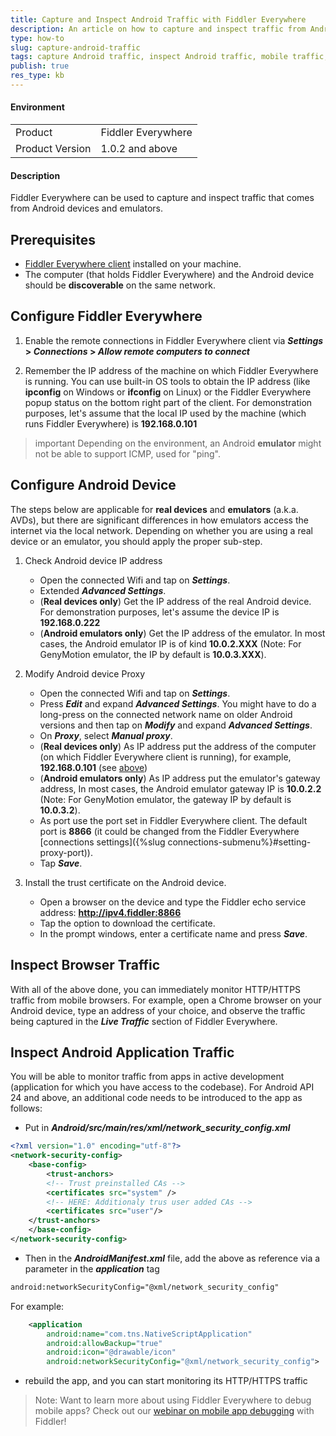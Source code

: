 ```yaml
---
title: Capture and Inspect Android Traffic with Fiddler Everywhere
description: An article on how to capture and inspect traffic from Android device while using Fiddler Everywhere
type: how-to
slug: capture-android-traffic
tags: capture Android traffic, inspect Android traffic, mobile traffic, https, Android application, Fiddler Everywhere Android
publish: true
res_type: kb
---
```


#### Environment

|   |   |
|---|---|
| Product  | Fiddler Everywhere  |
| Product Version | 1.0.2 and above  |

#### Description

Fiddler Everywhere can be used to capture and inspect traffic that comes from Android devices and emulators.

## Prerequisites

- [Fiddler Everywhere client](https://www.telerik.com/download/fiddler-everywhere) installed on your machine.
- The computer (that holds Fiddler Everywhere) and the Android device should be **discoverable** on the same network.

## Configure Fiddler Everywhere

1. Enable the remote connections in Fiddler Everywhere client via **_Settings_ > _Connections_ > _Allow remote computers to connect_**

2. Remember the IP address of the machine on which Fiddler Everywhere is running. You can use built-in OS tools to obtain the IP address (like **ipconfig** on Windows or **ifconfig** on Linux) or the Fiddler Everywhere popup status on the bottom right part of the client.
For demonstration purposes, let's assume that the local IP used by the machine (which runs Fiddler Everywhere) is **192.168.0.101**

>important Depending on the environment, an Android **emulator** might not be able to support ICMP, used for "ping". 

## Configure Android Device

The steps below are applicable for **real devices** and **emulators** (a.k.a. AVDs), but there are significant differences in how emulators access the internet via the local network. Depending on whether you are using a real device or an emulator, you should apply the proper sub-step.

1. Check Android device IP address 
    - Open the connected Wifi and tap on **_Settings_**.
    - Extended **_Advanced Settings_**.
    - (**Real devices only**) Get the IP address of the real Android device. For demonstration purposes, let's assume the device IP is **192.168.0.222**
    - (**Android emulators only**) Get the IP address of the emulator. In most cases, the Android emulator IP is of kind **10.0.2.XXX** (Note: For GenyMotion emulator, the IP by default is **10.0.3.XXX**).

2. Modify Android device Proxy
    - Open the connected Wifi and tap on **_Settings_**.
    - Press **_Edit_** and expand **_Advanced Settings_**.
    You might have to do a long-press on the connected network name on older Android versions and then tap on **_Modify_** and expand **_Advanced Settings_**.
    - On **_Proxy_**, select **_Manual proxy_**.
    - (**Real devices only**) As IP address put the address of the computer (on which Fiddler Everywhere client is running), for example, **192.168.0.101** (see [above](#configure-fiddler-everywhere))
    - (**Android emulators only**) As IP address put the emulator's gateway address, In most cases, the Android emulator gateway IP is **10.0.2.2** (Note: For GenyMotion emulator, the gateway IP by default is **10.0.3.2**).
    - As port use the port set in Fiddler Everywhere client. The default port is **8866** (it could be changed from the Fiddler Everywhere [connections settings]({%slug connections-submenu%}#setting-proxy-port)).
    - Tap **_Save_**.

3. Install the trust certificate on the Android device.
    - Open a browser on the device and type the Fiddler echo service address: **http://ipv4.fiddler:8866**
    - Tap the option to download the certificate.
    - In the prompt windows, enter a certificate name and press **_Save_**.

## Inspect Browser Traffic

With all of the above done, you can immediately monitor HTTP/HTTPS traffic from mobile browsers. For example, open a Chrome browser on your Android device, type an address of your choice, and observe the traffic being captured in the **_Live Traffic_** section of Fiddler Everywhere.

## Inspect Android Application Traffic

You will be able to monitor traffic from apps in active development (application for which you have access to the codebase). For Android API 24 and above, an additional code needs to be introduced to the app as follows:

- Put in **_Android/src/main/res/xml/network_security_config.xml_**
```XML
<?xml version="1.0" encoding="utf-8"?>
<network-security-config>
    <base-config>
        <trust-anchors>
        <!-- Trust preinstalled CAs -->
        <certificates src="system" />
        <!-- HERE: Additionaly trus user added CAs -->
        <certificates src="user"/>
    </trust-anchors>
    </base-config>
</network-security-config>
```

- Then in the **_AndroidManifest.xml_** file, add the above as reference via a parameter in the **_application_** tag
```XML
android:networkSecurityConfig="@xml/network_security_config"
```

For example:
```XML
    <application
        android:name="com.tns.NativeScriptApplication"
        android:allowBackup="true"
        android:icon="@drawable/icon"
        android:networkSecurityConfig="@xml/network_security_config">
```

- rebuild the app, and you can start monitoring its HTTP/HTTPS traffic



> Note: Want to learn more about using Fiddler Everywhere to debug mobile apps? Check out our [webinar on mobile app debugging](https://www.telerik.com/webinars/fiddler/how-to-debug-ios-and-android-mobile-apps-with-fiddler) with Fiddler! 
